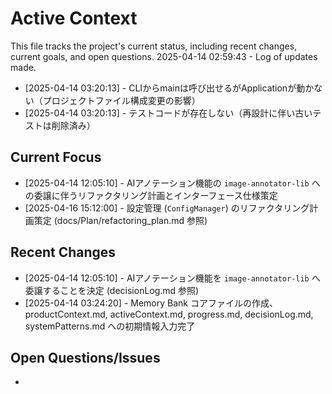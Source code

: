 # Active Context

This file tracks the project's current status, including recent changes, current goals, and open questions.
2025-04-14 02:59:43 - Log of updates made.

* [2025-04-14 03:20:13] - CLIからmainは呼び出せるがApplicationが動かない（プロジェクトファイル構成変更の影響）
* [2025-04-14 03:20:13] - テストコードが存在しない（再設計に伴い古いテストは削除済み）

## Current Focus

* [2025-04-14 12:05:10] - AIアノテーション機能の `image-annotator-lib` への委譲に伴うリファクタリング計画とインターフェース仕様策定
* [2025-04-16 15:12:00] - 設定管理 (`ConfigManager`) のリファクタリング計画策定 (docs/Plan/refactoring_plan.md 参照)

## Recent Changes

* [2025-04-14 12:05:10] - AIアノテーション機能を `image-annotator-lib` へ委譲することを決定 (decisionLog.md 参照)
* [2025-04-14 03:24:20] - Memory Bank コアファイルの作成、productContext.md, activeContext.md, progress.md, decisionLog.md, systemPatterns.md への初期情報入力完了

## Open Questions/Issues

*